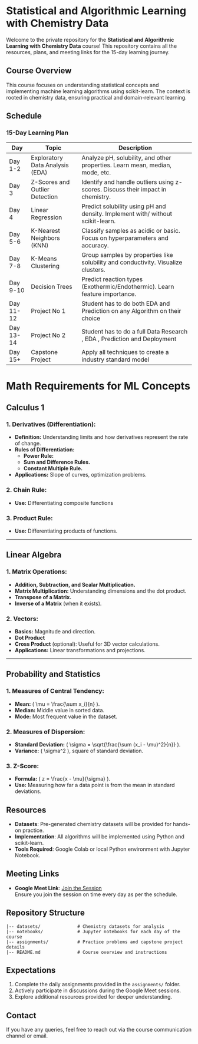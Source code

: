 # Statistical and Algorithmic Learning with Chemistry Data

Welcome to the private repository for the **Statistical and Algorithmic Learning with Chemistry Data** course! This repository contains all the resources, plans, and meeting links for the 15-day learning journey.

## Course Overview
This course focuses on understanding statistical concepts and implementing machine learning algorithms using scikit-learn. The context is rooted in chemistry data, ensuring practical and domain-relevant learning.

## Schedule
### 15-Day Learning Plan
| Day        | Topic                          | Description                                                                 |
|------------|--------------------------------|-----------------------------------------------------------------------------|
| Day 1-2    | Exploratory Data Analysis (EDA)| Analyze pH, solubility, and other properties. Learn mean, median, mode, etc.|
| Day 3      | Z-Scores and Outlier Detection | Identify and handle outliers using z-scores. Discuss their impact in chemistry. |
| Day 4      | Linear Regression              | Predict solubility using pH and density. Implement with/ without scikit-learn.       |
| Day 5-6    | K-Nearest Neighbors (KNN)      | Classify samples as acidic or basic. Focus on hyperparameters and accuracy. |
| Day 7-8    | K-Means Clustering             | Group samples by properties like solubility and conductivity. Visualize clusters. |
| Day 9-10   | Decision Trees                 | Predict reaction types (Exothermic/Endothermic). Learn feature importance.  |
| Day 11-12     | Project No 1                   | Student has to do both EDA and Prediction on any Algorithm on their choice  |
| Day 13-14  | Project No 2                   | Student has to do a full Data Research , EDA , Prediction and Deployment    |
| Day 15+    | Capstone Project               | Apply all techniques to create a industry standard model                    |


# Math Requirements for ML Concepts

## **Calculus 1**
### **1. Derivatives (Differentiation):**
- **Definition:** Understanding limits and how derivatives represent the rate of change.
- **Rules of Differentiation:**
  - **Power Rule:** 
  - **Sum and Difference Rules.**
  - **Constant Multiple Rule.**
- **Applications:** Slope of curves, optimization problems.

### **2. Chain Rule:**
- **Use:** Differentiating composite functions

### **3. Product Rule:**
- **Use:** Differentiating products of functions.

---

## **Linear Algebra**
### **1. Matrix Operations:**
- **Addition, Subtraction, and Scalar Multiplication.**
- **Matrix Multiplication:** Understanding dimensions and the dot product.
- **Transpose of a Matrix.**
- **Inverse of a Matrix** (when it exists).

### **2. Vectors:**
- **Basics:** Magnitude and direction.
- **Dot Product** 
- **Cross Product** (optional): Useful for 3D vector calculations.
- **Applications:** Linear transformations and projections.

---

## **Probability and Statistics**
### **1. Measures of Central Tendency:**
- **Mean:** \( \mu = \frac{\sum x_i}{n} \).
- **Median:** Middle value in sorted data.
- **Mode:** Most frequent value in the dataset.

### **2. Measures of Dispersion:**
- **Standard Deviation:** \( \sigma = \sqrt{\frac{\sum (x_i - \mu)^2}{n}} \).
- **Variance:** \( \sigma^2 \), square of standard deviation.

### **3. Z-Score:**
- **Formula:** \( z = \frac{x - \mu}{\sigma} \).
- **Use:** Measuring how far a data point is from the mean in standard deviations.


## Resources
- **Datasets**: Pre-generated chemistry datasets will be provided for hands-on practice.
- **Implementation**: All algorithms will be implemented using Python and scikit-learn.
- **Tools Required**: Google Colab or local Python environment with Jupyter Notebook.

## Meeting Links
- **Google Meet Link**: [Join the Session](https://meet.google.com/rdh-kkap-hsr)  
  Ensure you join the session on time every day as per the schedule.

## Repository Structure
```
|-- datasets/              # Chemistry datasets for analysis
|-- notebooks/             # Jupyter notebooks for each day of the course
|-- assignments/           # Practice problems and capstone project details
|-- README.md              # Course overview and instructions
```

## Expectations
1. Complete the daily assignments provided in the `assignments/` folder.
2. Actively participate in discussions during the Google Meet sessions.
3. Explore additional resources provided for deeper understanding.

## Contact
If you have any queries, feel free to reach out via the course communication channel or email.
